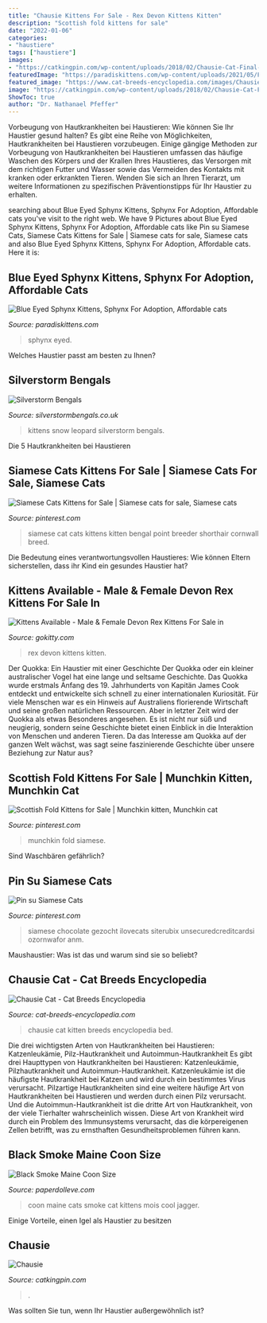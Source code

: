 ```yaml
---
title: "Chausie Kittens For Sale - Rex Devon Kittens Kitten"
description: "Scottish fold kittens for sale"
date: "2022-01-06"
categories:
- "haustiere"
tags: ["haustiere"]
images:
- "https://catkingpin.com/wp-content/uploads/2018/02/Chausie-Cat-Final-300x300.jpg"
featuredImage: "https://paradiskittens.com/wp-content/uploads/2021/05/FB_IMG_1618485028777-750x646.jpg"
featured_image: "https://www.cat-breeds-encyclopedia.com/images/Chausie-kitten-on-bed.jpg"
image: "https://catkingpin.com/wp-content/uploads/2018/02/Chausie-Cat-Final-300x300.jpg"
ShowToc: true
author: "Dr. Nathanael Pfeffer"
---
```



Vorbeugung von Hautkrankheiten bei Haustieren: Wie können Sie Ihr Haustier gesund halten?
Es gibt eine Reihe von Möglichkeiten, Hautkrankheiten bei Haustieren vorzubeugen. Einige gängige Methoden zur Vorbeugung von Hautkrankheiten bei Haustieren umfassen das häufige Waschen des Körpers und der Krallen Ihres Haustieres, das Versorgen mit dem richtigen Futter und Wasser sowie das Vermeiden des Kontakts mit kranken oder erkrankten Tieren. Wenden Sie sich an Ihren Tierarzt, um weitere Informationen zu spezifischen Präventionstipps für Ihr Haustier zu erhalten.

	

		
searching about Blue Eyed Sphynx Kittens, Sphynx For Adoption, Affordable cats you've visit to the right web. We have 9 Pictures about Blue Eyed Sphynx Kittens, Sphynx For Adoption, Affordable cats like Pin su Siamese Cats, Siamese Cats Kittens for Sale | Siamese cats for sale, Siamese cats and also Blue Eyed Sphynx Kittens, Sphynx For Adoption, Affordable cats. Here it is:
		
    
## Blue Eyed Sphynx Kittens, Sphynx For Adoption, Affordable Cats

<img loading=lazy src="https://paradiskittens.com/wp-content/uploads/2021/05/FB_IMG_1618485028777-750x646.jpg" onerror="this.onerror=null;this.src='https://tse2.mm.bing.net/th?id=OIP.Q_0L9HV-7nZOvQFYW7ZBggHaGY&amp;pid=15.1';" alt="Blue Eyed Sphynx Kittens, Sphynx For Adoption, Affordable cats">

_Source: paradiskittens.com_

>sphynx eyed. 

	

Welches Haustier passt am besten zu Ihnen?

    
## Silverstorm Bengals

<img loading=lazy src="http://silverstormbengals.co.uk/wp-content/uploads/2018/02/Silverstorm-Teddy.jpg" onerror="this.onerror=null;this.src='https://tse3.mm.bing.net/th?id=OIP.LVzNZ2CqI7jiY0NmRkGQfgHaC8&amp;pid=15.1';" alt="Silverstorm Bengals">

_Source: silverstormbengals.co.uk_

>kittens snow leopard silverstorm bengals. 

	

Die 5 Hautkrankheiten bei Haustieren

    
## Siamese Cats Kittens For Sale | Siamese Cats For Sale, Siamese Cats

<img loading=lazy src="https://i.pinimg.com/736x/0a/60/bb/0a60bb53ba341eac544a1ce428cca570--siamese-cat-kitten-for-sale.jpg" onerror="this.onerror=null;this.src='https://tse2.mm.bing.net/th?id=OIP.faVcCeuIolt6I9_BjcyzHQHaK9&amp;pid=15.1';" alt="Siamese Cats Kittens for Sale | Siamese cats for sale, Siamese cats">

_Source: pinterest.com_

>siamese cat cats kittens kitten bengal point breeder shorthair cornwall breed. 

	

Die Bedeutung eines verantwortungsvollen Haustieres: Wie können Eltern sicherstellen, dass ihr Kind ein gesundes Haustier hat?

    
## Kittens Available - Male &amp; Female Devon Rex Kittens For Sale In

<img loading=lazy src="https://gokitty.com/uploads/kitten_photo/5fad4a74e7e4c-A20E5777-F411-423E-A4C4-7F46FAD919E0.jpeg" onerror="this.onerror=null;this.src='https://tse1.mm.bing.net/th?id=OIP.IuEm5HG3WlrIpP0VTB5ltgHaGf&amp;pid=15.1';" alt="Kittens Available - Male &amp; Female Devon Rex Kittens For Sale in">

_Source: gokitty.com_

>rex devon kittens kitten. 

	

Der Quokka: Ein Haustier mit einer Geschichte
Der Quokka oder ein kleiner australischer Vogel hat eine lange und seltsame Geschichte. Das Quokka wurde erstmals Anfang des 19. Jahrhunderts von Kapitän James Cook entdeckt und entwickelte sich schnell zu einer internationalen Kuriosität. Für viele Menschen war es ein Hinweis auf Australiens florierende Wirtschaft und seine großen natürlichen Ressourcen.
Aber in letzter Zeit wird der Quokka als etwas Besonderes angesehen. Es ist nicht nur süß und neugierig, sondern seine Geschichte bietet einen Einblick in die Interaktion von Menschen und anderen Tieren. Da das Interesse am Quokka auf der ganzen Welt wächst, was sagt seine faszinierende Geschichte über unsere Beziehung zur Natur aus?

    
## Scottish Fold Kittens For Sale | Munchkin Kitten, Munchkin Cat

<img loading=lazy src="https://i.pinimg.com/736x/8b/d7/b3/8bd7b36e2142e172571fd61b0ac33a8a--scottish-fold-kittens-munchkin-cat.jpg" onerror="this.onerror=null;this.src='https://tse1.mm.bing.net/th?id=OIP.yU39pxFNArQboSo7u4jE8gHaKz&amp;pid=15.1';" alt="Scottish Fold Kittens for Sale | Munchkin kitten, Munchkin cat">

_Source: pinterest.com_

>munchkin fold siamese. 

	

Sind Waschbären gefährlich?

    
## Pin Su Siamese Cats

<img loading=lazy src="https://i.pinimg.com/736x/9a/72/d5/9a72d5f86c66bc61ce997a41311dc09c.jpg" onerror="this.onerror=null;this.src='https://tse2.mm.bing.net/th?id=OIP.bFJV8p8h5BcMb-5zp-5lpAHaHa&amp;pid=15.1';" alt="Pin su Siamese Cats">

_Source: pinterest.com_

>siamese chocolate gezocht ilovecats siterubix unsecuredcreditcardsi ozornwafor anm. 

	

Maushaustier: Was ist das und warum sind sie so beliebt?

    
## Chausie Cat - Cat Breeds Encyclopedia

<img loading=lazy src="https://www.cat-breeds-encyclopedia.com/images/Chausie-kitten-on-bed.jpg" onerror="this.onerror=null;this.src='https://tse4.mm.bing.net/th?id=OIP.3n6hfQjDq6J8UcF0_8ofLgHaGC&amp;pid=15.1';" alt="Chausie Cat - Cat Breeds Encyclopedia">

_Source: cat-breeds-encyclopedia.com_

>chausie cat kitten breeds encyclopedia bed. 

	

Die drei wichtigsten Arten von Hautkrankheiten bei Haustieren: Katzenleukämie, Pilz-Hautkrankheit und Autoimmun-Hautkrankheit
Es gibt drei Haupttypen von Hautkrankheiten bei Haustieren: Katzenleukämie, Pilzhautkrankheit und Autoimmun-Hautkrankheit. Katzenleukämie ist die häufigste Hautkrankheit bei Katzen und wird durch ein bestimmtes Virus verursacht. Pilzartige Hautkrankheiten sind eine weitere häufige Art von Hautkrankheiten bei Haustieren und werden durch einen Pilz verursacht. Und die Autoimmun-Hautkrankheit ist die dritte Art von Hautkrankheit, von der viele Tierhalter wahrscheinlich wissen. Diese Art von Krankheit wird durch ein Problem des Immunsystems verursacht, das die körpereigenen Zellen betrifft, was zu ernsthaften Gesundheitsproblemen führen kann.

    
## Black Smoke Maine Coon Size

<img loading=lazy src="https://i.pinimg.com/originals/65/52/67/655267e21570209d52af7099d9010ecc.jpg" onerror="this.onerror=null;this.src='https://tse3.mm.bing.net/th?id=OIP.lT5BBGv64jaCTEiQleERRwHaLG&amp;pid=15.1';" alt="Black Smoke Maine Coon Size">

_Source: paperdolleve.com_

>coon maine cats smoke cat kittens mois cool jagger. 

	

Einige Vorteile, einen Igel als Haustier zu besitzen

    
## Chausie

<img loading=lazy src="https://catkingpin.com/wp-content/uploads/2018/02/Chausie-Cat-Final-300x300.jpg" onerror="this.onerror=null;this.src='https://tse2.mm.bing.net/th?id=OIP.67e0fKiRmlCaBEWN_qUTjQAAAA&amp;pid=15.1';" alt="Chausie">

_Source: catkingpin.com_

>. 

	

Was sollten Sie tun, wenn Ihr Haustier außergewöhnlich ist?

